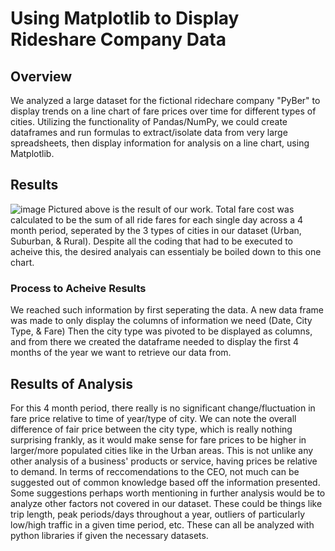 # Using Matplotlib to Display Rideshare Company Data

## Overview
We analyzed a large dataset for the fictional ridechare company "PyBer" to display trends on a line chart of fare prices over time for different types of cities. Utilizing the functionality of Pandas/NumPy, we could create dataframes and run formulas to extract/isolate data from very large spreadsheets, then display information for analysis on a line chart, using Matplotlib.

## Results
![image](https://user-images.githubusercontent.com/79726572/112736723-3924a280-8f2b-11eb-8f3b-42c5973a4e43.png)
Pictured above is the result of our work. Total fare cost was calculated to be the sum of all ride fares for each single day across a 4 month period, seperated by the 3 types of cities in our dataset (Urban, Suburban, & Rural). Despite all the coding that had to be executed to acheive this, the desired analyais can essentialy be boiled down to this one chart.

### Process to Acheive Results
We reached such information by first seperating the data. A new data frame was made to only display the columns of information we need (Date, City Type, & Fare) Then the city type was pivoted to be displayed as columns, and from there we created the dataframe needed to display the first 4 months of the year we want to retrieve our data from.

## Results of Analysis
For this 4 month period, there really is no significant change/fluctuation in fare price relative to time of year/type of city. We can note the overall difference of fair price  between the city type, which is really nothing surprising frankly, as it would make sense for fare prices to be higher in larger/more populated cities like in the Urban areas. This is not unlike any other analysis of a business' products or service, having prices be relative to demand. In terms of reccomendations to the CEO, not much can be suggested out of common knowledge based off the information presented. Some suggestions perhaps worth mentioning in further analysis would be to analyze other factors not covered in our dataset. These could be things like trip length, peak periods/days throughout a year, outliers of particularly low/high traffic in a given time period, etc. These can all be analyzed with python libraries if given the necessary datasets.
